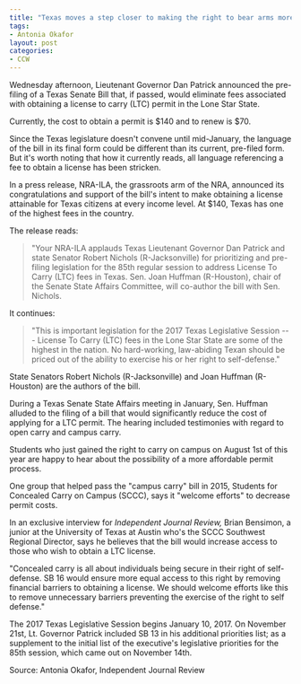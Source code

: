 ```yaml
---
title: "Texas moves a step closer to making the right to bear arms more affordable with free license to carry fee"
tags:
- Antonia Okafor
layout: post
categories:
- CCW
---
```


Wednesday afternoon, Lieutenant Governor Dan Patrick announced the pre-filing of a Texas Senate Bill that, if passed, would eliminate fees associated with obtaining a license to carry (LTC) permit in the Lone Star State.

Currently, the cost to obtain a permit is $140 and to renew is $70.

Since the Texas legislature doesn't convene until mid-January, the language of the bill in its final form could be different than its current, pre-filed form. But it's worth noting that how it currently reads, all language referencing a fee to obtain a license has been stricken.

In a press release, NRA-ILA, the grassroots arm of the NRA, announced its congratulations and support of the bill's intent to make obtaining a license attainable for Texas citizens at every income level. At $140, Texas has one of the highest fees in the country.

The release reads:

> "Your NRA-ILA applauds Texas Lieutenant Governor Dan Patrick and state Senator Robert Nichols (R-Jacksonville) for prioritizing and pre-filing legislation for the 85th regular session to address License To Carry (LTC) fees in Texas. Sen. Joan Huffman (R-Houston), chair of the Senate State Affairs Committee, will co-author the bill with Sen. Nichols.

It continues:

> "This is important legislation for the 2017 Texas Legislative Session --- License To Carry (LTC) fees in the Lone Star State are some of the highest in the nation. No hard-working, law-abiding Texan should be priced out of the ability to exercise his or her right to self-defense."

State Senators Robert Nichols (R-Jacksonville) and Joan Huffman (R-Houston) are the authors of the bill.

During a Texas Senate State Affairs meeting in January, Sen. Huffman alluded to the filing of a bill that would significantly reduce the cost of applying for a LTC permit. The hearing included testimonies with regard to open carry and campus carry.

Students who just gained the right to carry on campus on August 1st of this year are happy to hear about the possibility of a more affordable permit process.

One group that helped pass the "campus carry" bill in 2015, Students for Concealed Carry on Campus (SCCC), says it "welcome efforts" to decrease permit costs.

In an exclusive interview for *Independent Journal Review,* Brian Bensimon, a junior at the University of Texas at Austin who's the SCCC Southwest Regional Director, says he believes that the bill would increase access to those who wish to obtain a LTC license.

"Concealed carry is all about individuals being secure in their right of self-defense. SB 16 would ensure more equal access to this right by removing financial barriers to obtaining a license. We should welcome efforts like this to remove unnecessary barriers preventing the exercise of the right to self defense."

The 2017 Texas Legislative Session begins January 10, 2017. On November 21st, Lt. Governor Patrick included SB 13 in his additional priorities list; as a supplement to the initial list of the executive's legislative priorities for the 85th session, which came out on November 14th.

Source: Antonia Okafor, Independent Journal Review
